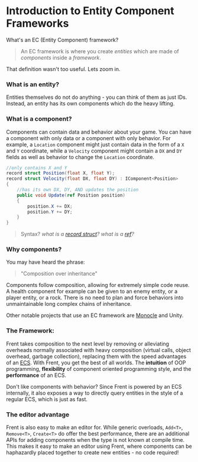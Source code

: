 # Introduction to Entity Component Frameworks

What's an EC (Entity Component) framework?

> An EC framework is where you create *entities* which are made of *components* inside a *framework*.

That definition wasn't too useful. Lets zoom in.

### What is an entity?

Entities themselves do not do anything - you can think of them as just IDs. Instead, an entity has its own components which do the heavy lifting.

### What is a component?

Components can contain data and behavior about your game. You can have a component with only data or a component with only behavior. For example, a `Location` component might just contain data in the form of a `X` and `Y` coordinate, while a `Velocity` component might contain a `DX` and `DY` fields as well as behavior to change the `Location` coordinate.

```csharp
//only contains X and Y
record struct Position(float X, float Y);
record struct Velocity(float DX, float DY) : IComponent<Position>
{
    //has its own DX, DY, AND updates the position
    public void Update(ref Position position)
    {
        position.X += DX;
        position.Y += DY;
    }
}
```

> Syntax?
> *what is a [record struct](https://learn.microsoft.com/en-us/dotnet/csharp/language-reference/proposals/csharp-10.0/record-structs)?*
> *what is a [ref](https://learn.microsoft.com/en-us/dotnet/csharp/language-reference/keywords/method-parameters#reference-parameters)?*

### Why components?

You may have heard the phrase:

> "Composition over inheritance"

Components follow composition, allowing for extremely simple code reuse. A health component for example can be given to an enemy entity, or a player entity, or a rock. There is no need to plan and force behaviors into unmaintainable long complex chains of inheritance.

Other notable projects that use an EC framework are [Monocle](https://github.com/JamesMcMahon/monocle-engine) and Unity.

### The Framework:

Frent takes composition to the next level by removing or alleviating overheads normally associated with heavy composition (virtual calls, object overhead, garbage collection), replacing them with the speed advantages of an [ECS](https://github.com/SanderMertens/ecs-faq). With Frent, you get the best of all worlds. The __intuition__ of OOP programming, __flexibility__ of component oriented programming style, and the __performance__ of an ECS.

Don't like components with behavior? Since Frent is powered by an ECS internally, it also exposes a way to directly query entities in the style of a regular ECS, which is just as fast.

### The editor advantage

Frent is also easy to make an editor for. While generic overloads, `Add<T>`, `Remove<T>`, `Create<T>` do offer the best performance, there are an additional APIs for adding components when the type is not known at compile time. This makes it easy to make an editor using Frent, where components can be haphazardly placed together to create new entities - no code required!
